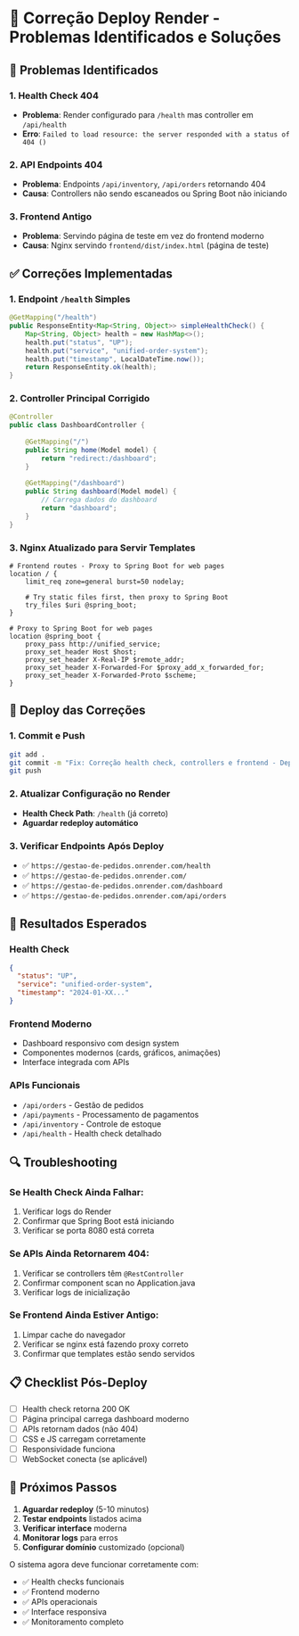 # 🔧 Correção Deploy Render - Problemas Identificados e Soluções

## 🚨 Problemas Identificados

### 1. Health Check 404
- **Problema**: Render configurado para `/health` mas controller em `/api/health`
- **Erro**: `Failed to load resource: the server responded with a status of 404 ()`

### 2. API Endpoints 404
- **Problema**: Endpoints `/api/inventory`, `/api/orders` retornando 404
- **Causa**: Controllers não sendo escaneados ou Spring Boot não iniciando

### 3. Frontend Antigo
- **Problema**: Servindo página de teste em vez do frontend moderno
- **Causa**: Nginx servindo `frontend/dist/index.html` (página de teste)

## ✅ Correções Implementadas

### 1. Endpoint `/health` Simples
```java
@GetMapping("/health")
public ResponseEntity<Map<String, Object>> simpleHealthCheck() {
    Map<String, Object> health = new HashMap<>();
    health.put("status", "UP");
    health.put("service", "unified-order-system");
    health.put("timestamp", LocalDateTime.now());
    return ResponseEntity.ok(health);
}
```

### 2. Controller Principal Corrigido
```java
@Controller
public class DashboardController {
    
    @GetMapping("/")
    public String home(Model model) {
        return "redirect:/dashboard";
    }
    
    @GetMapping("/dashboard")
    public String dashboard(Model model) {
        // Carrega dados do dashboard
        return "dashboard";
    }
}
```

### 3. Nginx Atualizado para Servir Templates
```nginx
# Frontend routes - Proxy to Spring Boot for web pages
location / {
    limit_req zone=general burst=50 nodelay;
    
    # Try static files first, then proxy to Spring Boot
    try_files $uri @spring_boot;
}

# Proxy to Spring Boot for web pages
location @spring_boot {
    proxy_pass http://unified_service;
    proxy_set_header Host $host;
    proxy_set_header X-Real-IP $remote_addr;
    proxy_set_header X-Forwarded-For $proxy_add_x_forwarded_for;
    proxy_set_header X-Forwarded-Proto $scheme;
}
```

## 🔄 Deploy das Correções

### 1. Commit e Push
```bash
git add .
git commit -m "Fix: Correção health check, controllers e frontend - Deploy Render"
git push
```

### 2. Atualizar Configuração no Render
- **Health Check Path**: `/health` (já correto)
- **Aguardar redeploy automático**

### 3. Verificar Endpoints Após Deploy
- ✅ `https://gestao-de-pedidos.onrender.com/health`
- ✅ `https://gestao-de-pedidos.onrender.com/`
- ✅ `https://gestao-de-pedidos.onrender.com/dashboard`
- ✅ `https://gestao-de-pedidos.onrender.com/api/orders`

## 🎯 Resultados Esperados

### Health Check
```json
{
  "status": "UP",
  "service": "unified-order-system",
  "timestamp": "2024-01-XX..."
}
```

### Frontend Moderno
- Dashboard responsivo com design system
- Componentes modernos (cards, gráficos, animações)
- Interface integrada com APIs

### APIs Funcionais
- `/api/orders` - Gestão de pedidos
- `/api/payments` - Processamento de pagamentos
- `/api/inventory` - Controle de estoque
- `/api/health` - Health check detalhado

## 🔍 Troubleshooting

### Se Health Check Ainda Falhar:
1. Verificar logs do Render
2. Confirmar que Spring Boot está iniciando
3. Verificar se porta 8080 está correta

### Se APIs Ainda Retornarem 404:
1. Verificar se controllers têm `@RestController`
2. Confirmar component scan no Application.java
3. Verificar logs de inicialização

### Se Frontend Ainda Estiver Antigo:
1. Limpar cache do navegador
2. Verificar se nginx está fazendo proxy correto
3. Confirmar que templates estão sendo servidos

## 📋 Checklist Pós-Deploy

- [ ] Health check retorna 200 OK
- [ ] Página principal carrega dashboard moderno
- [ ] APIs retornam dados (não 404)
- [ ] CSS e JS carregam corretamente
- [ ] Responsividade funciona
- [ ] WebSocket conecta (se aplicável)

## 🚀 Próximos Passos

1. **Aguardar redeploy** (5-10 minutos)
2. **Testar endpoints** listados acima
3. **Verificar interface** moderna
4. **Monitorar logs** para erros
5. **Configurar domínio** customizado (opcional)

O sistema agora deve funcionar corretamente com:
- ✅ Health checks funcionais
- ✅ Frontend moderno
- ✅ APIs operacionais
- ✅ Interface responsiva
- ✅ Monitoramento completo